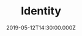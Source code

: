 ---
title: "Identity"
image: "https://firebasestorage.googleapis.com/v0/b/flatland-api.appspot.com/o/sermons%2FScreen%20Shot%202019-05-19%20at%207.36.45%20PM.png?alt=media&token=22b42c25-5ce3-4af6-b8b2-9a930905b003"
date: "2019-05-12T14:30:00.000Z"
video:
  type: "vimeo"
  id: "335713621"
speaker:
  name: "Bart Wilkins"
  permalink: "bart-wilkins"
series: "the-veil"
---